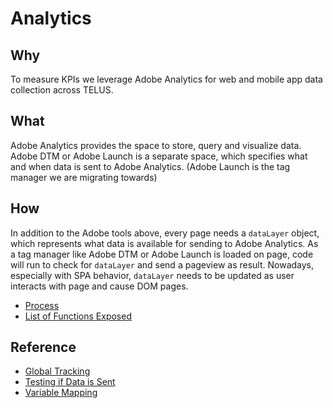 # Analytics

## Why
To measure KPIs we leverage Adobe Analytics for web and mobile app data collection across TELUS. 


## What
Adobe Analytics provides the space to store, query and visualize data.
Adobe DTM or Adobe Launch is a separate space, which specifies what and when data is sent to Adobe Analytics.
(Adobe Launch is the tag manager we are migrating towards)

## How
In addition to the Adobe tools above, every page needs a `dataLayer` object, which represents what data is available for sending to Adobe Analytics. As a tag manager like Adobe DTM or Adobe Launch is loaded on page, code will run to check for `dataLayer` and send a pageview as result. Nowadays, especially with SPA behavior, `dataLayer` needs to be updated as user interacts with page and cause DOM pages. 

-   [Process](https://telusdigital.atlassian.net/wiki/spaces/AI/pages/98467940/Analytics+Process)
-   [List of Functions Exposed](adobe_analytics_functions.md)


## Reference
-   [Global Tracking](https://telusdigital.atlassian.net/wiki/spaces/AI/pages/90308659/Global+Tracking#GlobalTracking-Introduction)
-   [Testing if Data is Sent](https://telusdigital.atlassian.net/wiki/spaces/AI/pages/415793177/Testing+Adobe+Analytics)
-   [Variable Mapping](https://telusdigital.atlassian.net/wiki/spaces/AI/pages/213320384/Solution+Design+Reference)

